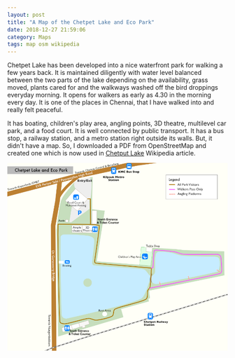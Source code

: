 ```yaml
---
layout: post
title: "A Map of the Chetpet Lake and Eco Park"
date: 2018-12-27 21:59:06
category: Maps
tags: map osm wikipedia
---
```

Chetpet Lake has been developed into a nice waterfront park for walking a few years back. It is maintained diligently with water level balanced between the two parts of the lake depending on the availability, grass moved, plants cared for and the walkways washed off the bird droppings everyday morning. It opens for walkers as early as 4.30 in the morning every day. It is one of the places in Chennai, that I have walked into and really felt peaceful.

It has boating, children's play area, angling points, 3D theatre, multilevel car park, and a food court. It is well connected by public transport. It has a bus stop, a railway station, and a metro station right outside its walls. But, it didn't have a map. So, I downloaded a PDF from OpenStreetMap and created one which is now used in [Chetput Lake](https://en.wikipedia.org/wiki/Chetput_Lake) Wikipedia article.

![ChetpetLake](/img/wp-content/uploads/2018/12/ChetpetLake.png)
